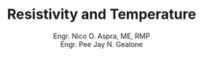 ---
title: "Resistivity and Temperature"
authornum: 2
author: Engr. Nico O. Aspra, ME, RMP  <br> Engr. Pee Jay N. Gealone
prevcontenturl: ../23.3-conductance-and-conductivity
nextcontenturl: ../23.4-resistivity-and-temperature
---